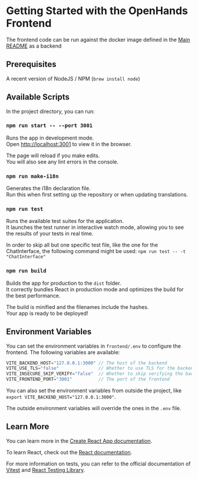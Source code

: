 # Getting Started with the OpenHands Frontend

The frontend code can be run against the docker image defined in the [Main README](../README.md) as a backend

## Prerequisites

A recent version of NodeJS / NPM (`brew install node`)

## Available Scripts

In the project directory, you can run:

### `npm run start -- --port 3001`

Runs the app in development mode.\
Open [http://localhost:3001](http://localhost:3001) to view it in the browser.

The page will reload if you make edits.\
You will also see any lint errors in the console.

### `npm run make-i18n`

Generates the i18n declaration file.\
Run this when first setting up the repository or when updating translations.

### `npm run test`

Runs the available test suites for the application.\
It launches the test runner in interactive watch mode, allowing you to see the results of your tests in real time.

In order to skip all but one specific test file, like the one for the ChatInterface, the following command might be used: `npm run test -- -t "ChatInterface"`

### `npm run build`

Builds the app for production to the `dist` folder.\
It correctly bundles React in production mode and optimizes the build for the best performance.

The build is minified and the filenames include the hashes.\
Your app is ready to be deployed!

## Environment Variables

You can set the environment variables in `frontend/.env` to configure the frontend.
The following variables are available:

```javascript
VITE_BACKEND_HOST="127.0.0.1:3000" // The host of the backend
VITE_USE_TLS="false"               // Whether to use TLS for the backend (includes HTTPS and WSS)
VITE_INSECURE_SKIP_VERIFY="false"  // Whether to skip verifying the backend's certificate. Only takes effect if `VITE_USE_TLS` is true. Don't use this in production!
VITE_FRONTEND_PORT="3001"          // The port of the frontend
```

You can also set the environment variables from outside the project, like `export VITE_BACKEND_HOST="127.0.0.1:3000"`.

The outside environment variables will override the ones in the `.env` file.

## Learn More

You can learn more in the [Create React App documentation](https://facebook.github.io/create-react-app/docs/getting-started).

To learn React, check out the [React documentation](https://reactjs.org/).

For more information on tests, you can refer to the official documentation of [Vitest](https://vitest.dev/) and [React Testing Library](https://testing-library.com/docs/react-testing-library/intro/).
